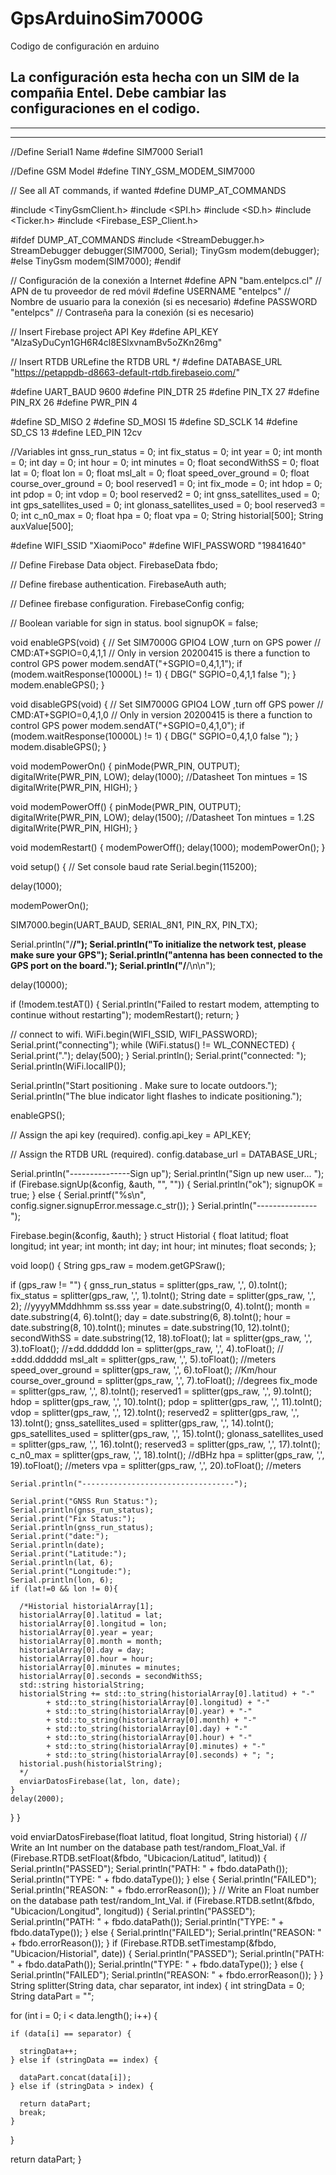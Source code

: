 # GpsArduinoSim7000G
Codigo de configuración en arduino

La configuración esta hecha con un SIM de la compañia Entel.
Debe cambiar las configuraciones en el codigo.
---
-----------
-----------



//Define Serial1 Name
#define SIM7000 Serial1

//Define GSM Model
#define TINY_GSM_MODEM_SIM7000

// See all AT commands, if wanted
#define DUMP_AT_COMMANDS


#include <TinyGsmClient.h>
#include <SPI.h>
#include <SD.h>
#include <Ticker.h>
#include <Firebase_ESP_Client.h>

#ifdef DUMP_AT_COMMANDS
#include <StreamDebugger.h>
StreamDebugger debugger(SIM7000, Serial);
TinyGsm modem(debugger);
#else
TinyGsm modem(SIM7000);
#endif

// Configuración de la conexión a Internet
#define APN "bam.entelpcs.cl"  // APN de tu proveedor de red móvil
#define USERNAME "entelpcs"    // Nombre de usuario para la conexión (si es necesario)
#define PASSWORD "entelpcs"    // Contraseña para la conexión (si es necesario)

// Insert Firebase project API Key
#define API_KEY "AIzaSyDuCyn1GH6R4cl8ESlxvnamBv5oZKn26mg"

// Insert RTDB URLefine the RTDB URL */
#define DATABASE_URL "https://petappdb-d8663-default-rtdb.firebaseio.com/"



#define UART_BAUD 9600
#define PIN_DTR 25
#define PIN_TX 27
#define PIN_RX 26
#define PWR_PIN 4

#define SD_MISO 2
#define SD_MOSI 15
#define SD_SCLK 14
#define SD_CS 13
#define LED_PIN 12cv

//Variables
int gnss_run_status = 0;
int fix_status = 0;
int year = 0;
int month = 0;
int day = 0;
int hour = 0;
int minutes = 0;
float secondWithSS = 0;
float lat = 0;
float lon = 0;
float msl_alt = 0;
float speed_over_ground = 0;
float course_over_ground = 0;
bool reserved1 = 0;
int fix_mode = 0;
int hdop = 0;
int pdop = 0;
int vdop = 0;
bool reserved2 = 0;
int gnss_satellites_used = 0;
int gps_satellites_used = 0;
int glonass_satellites_used = 0;
bool reserved3 = 0;
int c_n0_max = 0;
float hpa = 0;
float vpa = 0;
String historial[500];
String auxValue[500];

#define WIFI_SSID "XiaomiPoco"
#define WIFI_PASSWORD "19841640"

// Define Firebase Data object.
FirebaseData fbdo;

// Define firebase authentication.
FirebaseAuth auth;

// Definee firebase configuration.
FirebaseConfig config;

// Boolean variable for sign in status.
bool signupOK = false;


void enableGPS(void) {
  // Set SIM7000G GPIO4 LOW ,turn on GPS power
  // CMD:AT+SGPIO=0,4,1,1
  // Only in version 20200415 is there a function to control GPS power
  modem.sendAT("+SGPIO=0,4,1,1");
  if (modem.waitResponse(10000L) != 1) {
    DBG(" SGPIO=0,4,1,1 false ");
  }
  modem.enableGPS();
}

void disableGPS(void) {
  // Set SIM7000G GPIO4 LOW ,turn off GPS power
  // CMD:AT+SGPIO=0,4,1,0
  // Only in version 20200415 is there a function to control GPS power
  modem.sendAT("+SGPIO=0,4,1,0");
  if (modem.waitResponse(10000L) != 1) {
    DBG(" SGPIO=0,4,1,0 false ");
  }
  modem.disableGPS();
}



void modemPowerOn() {
  pinMode(PWR_PIN, OUTPUT);
  digitalWrite(PWR_PIN, LOW);
  delay(1000);  //Datasheet Ton mintues = 1S
  digitalWrite(PWR_PIN, HIGH);
}

void modemPowerOff() {
  pinMode(PWR_PIN, OUTPUT);
  digitalWrite(PWR_PIN, LOW);
  delay(1500);  //Datasheet Ton mintues = 1.2S
  digitalWrite(PWR_PIN, HIGH);
}


void modemRestart() {
  modemPowerOff();
  delay(1000);
  modemPowerOn();
}

void setup() {
  // Set console baud rate
  Serial.begin(115200);

  delay(1000);

  modemPowerOn();

  SIM7000.begin(UART_BAUD, SERIAL_8N1, PIN_RX, PIN_TX);

  Serial.println("/**********************************************************/");
  Serial.println("To initialize the network test, please make sure your GPS");
  Serial.println("antenna has been connected to the GPS port on the board.");
  Serial.println("/**********************************************************/\n\n");

  delay(10000);

  if (!modem.testAT()) {
    Serial.println("Failed to restart modem, attempting to continue without restarting");
    modemRestart();
    return;
  }

  // connect to wifi.
  WiFi.begin(WIFI_SSID, WIFI_PASSWORD);
  Serial.print("connecting");
  while (WiFi.status() != WL_CONNECTED) {
    Serial.print(".");
    delay(500);
  }
  Serial.println();
  Serial.print("connected: ");
  Serial.println(WiFi.localIP());

  Serial.println("Start positioning . Make sure to locate outdoors.");
  Serial.println("The blue indicator light flashes to indicate positioning.");

  enableGPS();

  // Assign the api key (required).
  config.api_key = API_KEY;

  // Assign the RTDB URL (required).
  config.database_url = DATABASE_URL;

  Serial.println("---------------Sign up");
  Serial.println("Sign up new user... ");
  if (Firebase.signUp(&config, &auth, "", "")) {
    Serial.println("ok");
    signupOK = true;
  } else {
    Serial.printf("%s\n", config.signer.signupError.message.c_str());
  }
  Serial.println("---------------");

  Firebase.begin(&config, &auth);
}
struct Historial {
    float latitud;
    float longitud;
    int year;
    int month;
    int day;
    int hour;
    int minutes;
    float seconds;
};


void loop() {
  String gps_raw = modem.getGPSraw();

  if (gps_raw != "") {
    gnss_run_status = splitter(gps_raw, ',', 0).toInt();
    fix_status = splitter(gps_raw, ',', 1).toInt();
    String date = splitter(gps_raw, ',', 2);  //yyyyMMddhhmm ss.sss
    year = date.substring(0, 4).toInt();
    month = date.substring(4, 6).toInt();
    day = date.substring(6, 8).toInt();
    hour = date.substring(8, 10).toInt();
    minutes = date.substring(10, 12).toInt();
    secondWithSS = date.substring(12, 18).toFloat();
    lat = splitter(gps_raw, ',', 3).toFloat();                 //±dd.dddddd
    lon = splitter(gps_raw, ',', 4).toFloat();                 //±ddd.dddddd
    msl_alt = splitter(gps_raw, ',', 5).toFloat();             //meters
    speed_over_ground = splitter(gps_raw, ',', 6).toFloat();   //Km/hour
    course_over_ground = splitter(gps_raw, ',', 7).toFloat();  //degrees
    fix_mode = splitter(gps_raw, ',', 8).toInt();
    reserved1 = splitter(gps_raw, ',', 9).toInt();
    hdop = splitter(gps_raw, ',', 10).toInt();
    pdop = splitter(gps_raw, ',', 11).toInt();
    vdop = splitter(gps_raw, ',', 12).toInt();
    reserved2 = splitter(gps_raw, ',', 13).toInt();
    gnss_satellites_used = splitter(gps_raw, ',', 14).toInt();
    gps_satellites_used = splitter(gps_raw, ',', 15).toInt();
    glonass_satellites_used = splitter(gps_raw, ',', 16).toInt();
    reserved3 = splitter(gps_raw, ',', 17).toInt();
    c_n0_max = splitter(gps_raw, ',', 18).toInt();  //dBHz
    hpa = splitter(gps_raw, ',', 19).toFloat();     //meters
    vpa = splitter(gps_raw, ',', 20).toFloat();     //meters

    Serial.println("----------------------------------");

    Serial.print("GNSS Run Status:");
    Serial.println(gnss_run_status);
    Serial.print("Fix Status:");
    Serial.println(gnss_run_status);
    Serial.print("date:");
    Serial.println(date);
    Serial.print("Latitude:");
    Serial.println(lat, 6);
    Serial.print("Longitude:");
    Serial.println(lon, 6);
    if (lat!=0 && lon != 0){

      /*Historial historialArray[1];
      historialArray[0].latitud = lat;
      historialArray[0].longitud = lon;
      historialArray[0].year = year;
      historialArray[0].month = month;
      historialArray[0].day = day;
      historialArray[0].hour = hour;
      historialArray[0].minutes = minutes;
      historialArray[0].seconds = secondWithSS;
      std::string historialString;
      historialString += std::to_string(historialArray[0].latitud) + "-"
            + std::to_string(historialArray[0].longitud) + "-"
            + std::to_string(historialArray[0].year) + "-"
            + std::to_string(historialArray[0].month) + "-"
            + std::to_string(historialArray[0].day) + "-"
            + std::to_string(historialArray[0].hour) + "-"
            + std::to_string(historialArray[0].minutes) + "-"
            + std::to_string(historialArray[0].seconds) + "; ";
      historial.push(historialString);
      */
      enviarDatosFirebase(lat, lon, date);
    }
    delay(2000);
  }
}


void enviarDatosFirebase(float latitud, float longitud, String historial) {
  // Write an Int number on the database path test/random_Float_Val.
  if (Firebase.RTDB.setFloat(&fbdo, "Ubicacion/Latitud", latitud)) {
    Serial.println("PASSED");
    Serial.println("PATH: " + fbdo.dataPath());
    Serial.println("TYPE: " + fbdo.dataType());
  } else {
    Serial.println("FAILED");
    Serial.println("REASON: " + fbdo.errorReason());
  }
  // Write an Float number on the database path test/random_Int_Val.
  if (Firebase.RTDB.setInt(&fbdo, "Ubicacion/Longitud", longitud)) {
    Serial.println("PASSED");
    Serial.println("PATH: " + fbdo.dataPath());
    Serial.println("TYPE: " + fbdo.dataType());
  } else {
    Serial.println("FAILED");
    Serial.println("REASON: " + fbdo.errorReason());
  }
  if (Firebase.RTDB.setTimestamp(&fbdo, "Ubicacion/Historial", date)) {
    Serial.println("PASSED");
    Serial.println("PATH: " + fbdo.dataPath());
    Serial.println("TYPE: " + fbdo.dataType());
  } else {
    Serial.println("FAILED");
    Serial.println("REASON: " + fbdo.errorReason());
  }
}
String splitter(String data, char separator, int index) {
  int stringData = 0;
  String dataPart = "";

  for (int i = 0; i < data.length(); i++) {

    if (data[i] == separator) {

      stringData++;
    } else if (stringData == index) {

      dataPart.concat(data[i]);
    } else if (stringData > index) {

      return dataPart;
      break;
    }
  }

  return dataPart;
}
